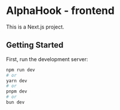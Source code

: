 # AlphaHook - frontend

This is a Next.js project.

## Getting Started

First, run the development server:

```bash
npm run dev
# or
yarn dev
# or
pnpm dev
# or
bun dev
```
